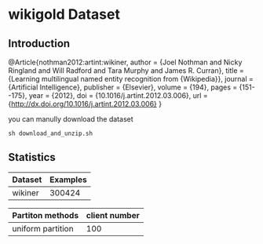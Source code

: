 # wikigold Dataset

## Introduction

@Article{nothman2012:artint:wikiner,
  author = {Joel Nothman and Nicky Ringland and Will Radford and Tara Murphy and James R. Curran},
  title = {Learning multilingual named entity recognition from {Wikipedia}},
  journal = {Artificial Intelligence},
  publisher = {Elsevier},
  volume = {194},
  pages = {151--175},
  year = {2012},
  doi = {10.1016/j.artint.2012.03.006},
  url = {http://dx.doi.org/10.1016/j.artint.2012.03.006}
}


you can manully download the dataset

```
sh download_and_unzip.sh
```

## Statistics

|Dataset | Examples |
|--------| -------- |
| wikiner  | 300424 |

| Partiton methods| client number |
|-----------------| ------------- |
| uniform partition| 100          |